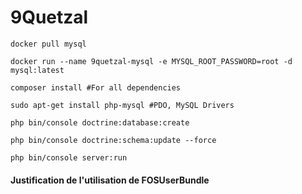 9Quetzal
========

    docker pull mysql

    docker run --name 9quetzal-mysql -e MYSQL_ROOT_PASSWORD=root -d mysql:latest

    composer install #For all dependencies

    sudo apt-get install php-mysql #PDO, MySQL Drivers

    php bin/console doctrine:database:create

    php bin/console doctrine:schema:update --force

    php bin/console server:run

#### Justification de l'utilisation de FOSUserBundle
